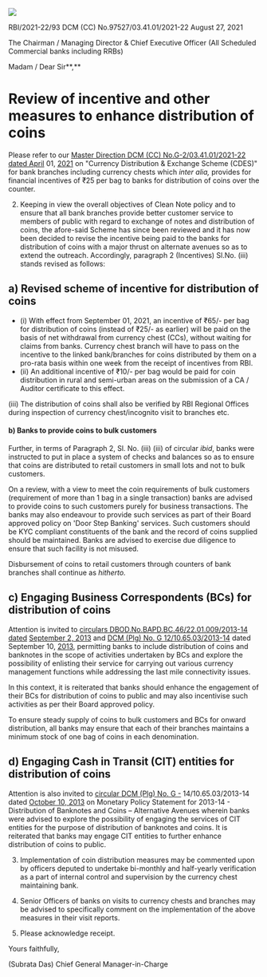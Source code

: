 ![](_page_0_Picture_0.jpeg)

RBI/2021-22/93 DCM (CC) No.97527/03.41.01/2021-22 August 27, 2021

The Chairman / Managing Director & Chief Executive Officer (All Scheduled Commercial banks including RRBs)

Madam / Dear Sir**,**

# **Review of incentive and other measures to enhance distribution of coins**

Please refer to our [Master Direction DCM \(CC\) No.G-2/03.41.01/2021-22 dated April](https://www.rbi.org.in/Scripts/BS_ViewMasDirections.aspx?id=12055)  01, [2021](https://www.rbi.org.in/Scripts/BS_ViewMasDirections.aspx?id=12055) on "Currency Distribution & Exchange Scheme (CDES)" for bank branches including currency chests which *inter alia,* provides for financial incentives of ₹25 per bag to banks for distribution of coins over the counter.

2. Keeping in view the overall objectives of Clean Note policy and to ensure that all bank branches provide better customer service to members of public with regard to exchange of notes and distribution of coins, the afore-said Scheme has since been reviewed and it has now been decided to revise the incentive being paid to the banks for distribution of coins with a major thrust on alternate avenues so as to extend the outreach. Accordingly, paragraph 2 (Incentives) Sl.No. (iii) stands revised as follows:

## **a) Revised scheme of incentive for distribution of coins**

- (i) With effect from September 01, 2021, an incentive of ₹65/- per bag for distribution of coins (instead of ₹25/- as earlier) will be paid on the basis of net withdrawal from currency chest (CCs), without waiting for claims from banks. Currency chest branch will have to pass on the incentive to the linked bank/branches for coins distributed by them on a pro-rata basis within one week from the receipt of incentives from RBI.
- (ii) An additional incentive of ₹10/- per bag would be paid for coin distribution in rural and semi-urban areas on the submission of a CA / Auditor certificate to this effect.

(iii) The distribution of coins shall also be verified by RBI Regional Offices during inspection of currency chest/incognito visit to branches etc.

#### **b) Banks to provide coins to bulk customers**

Further, in terms of Paragraph 2, Sl. No. (iii) (iii) of circular *ibid*, banks were instructed to put in place a system of checks and balances so as to ensure that coins are distributed to retail customers in small lots and not to bulk customers.

On a review, with a view to meet the coin requirements of bulk customers (requirement of more than 1 bag in a single transaction) banks are advised to provide coins to such customers purely for business transactions. The banks may also endeavour to provide such services as part of their Board approved policy on 'Door Step Banking' services. Such customers should be KYC compliant constituents of the bank and the record of coins supplied should be maintained. Banks are advised to exercise due diligence to ensure that such facility is not misused.

Disbursement of coins to retail customers through counters of bank branches shall continue as *hitherto.* 

## **c) Engaging Business Correspondents (BCs) for distribution of coins**

Attention is invited to [circulars DBOD.No.BAPD.BC.46/22.01.009/2013-14 dated](https://www.rbi.org.in/Scripts/NotificationUser.aspx?Id=8361&Mode=0)  [September 2, 2013](https://www.rbi.org.in/Scripts/NotificationUser.aspx?Id=8361&Mode=0) and [DCM \(Plg\) No. G 12/10.65.03/2013-14](https://www.rbi.org.in/Scripts/NotificationUser.aspx?Id=8399&Mode=0) dated September 10, [2013,](https://www.rbi.org.in/Scripts/NotificationUser.aspx?Id=8399&Mode=0) permitting banks to include distribution of coins and banknotes in the scope of activities undertaken by BCs and explore the possibility of enlisting their service for carrying out various currency management functions while addressing the last mile connectivity issues.

In this context, it is reiterated that banks should enhance the engagement of their BCs for distribution of coins to public and may also incentivise such activities as per their Board approved policy.

To ensure steady supply of coins to bulk customers and BCs for onward distribution, all banks may ensure that each of their branches maintains a minimum stock of one bag of coins in each denomination.

## **d) Engaging Cash in Transit (CIT) entities for distribution of coins**

Attention is also invited to [circular DCM \(Plg\) No. G -](https://www.rbi.org.in/Scripts/NotificationUser.aspx?Id=8505&Mode=0) 14/10.65.03/2013-14 dated [October 10, 2013](https://www.rbi.org.in/Scripts/NotificationUser.aspx?Id=8505&Mode=0) on Monetary Policy Statement for 2013-14 - Distribution of Banknotes and Coins – Alternative Avenues wherein banks were advised to explore the possibility of engaging the services of CIT entities for the purpose of distribution of banknotes and coins. It is reiterated that banks may engage CIT entities to further enhance distribution of coins to public.

3. Implementation of coin distribution measures may be commented upon by officers deputed to undertake bi-monthly and half-yearly verification as a part of internal control and supervision by the currency chest maintaining bank.

4. Senior Officers of banks on visits to currency chests and branches may be advised to specifically comment on the implementation of the above measures in their visit reports.

5. Please acknowledge receipt.

Yours faithfully,

(Subrata Das) Chief General Manager-in-Charge
